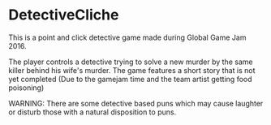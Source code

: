 # DetectiveCliche
This is a point and click detective game made during Global Game Jam 2016.

The player controls a detective trying to solve a new murder by the same killer behind his wife's murder. 
The game features a short story that is not yet completed (Due to the gamejam time and the team artist getting food poisoning)

WARNING: There are some detective based puns which may cause laughter or disturb those with a natural disposition to puns.
